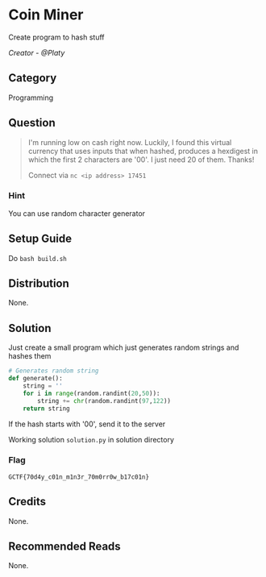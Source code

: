 # Coin Miner
Create program to hash stuff

<i>Creator - @Platy</i>

## Category
Programming

## Question
>I'm running low on cash right now. Luckily, I found this virtual currency that uses inputs that when hashed, produces a hexdigest in which the first 2 characters are '00'. I just need 20 of them. Thanks!
>
>Connect via `nc <ip address> 17451`

### Hint
You can use random character generator

## Setup Guide
Do `bash build.sh`

## Distribution
None.

## Solution
Just create a small program which just generates random strings and hashes them
```python
# Generates random string
def generate():
	string = ''
	for i in range(random.randint(20,50)):
		string += chr(random.randint(97,122))
	return string
```

If the hash starts with '00', send it to the server

Working solution `solution.py` in solution directory

### Flag
`GCTF{70d4y_c01n_m1n3r_70m0rr0w_b17c01n}`

## Credits
None.

## Recommended Reads
None.